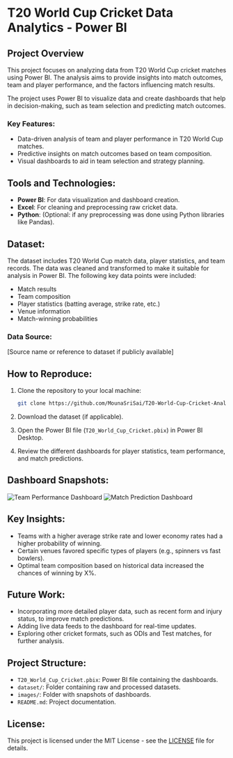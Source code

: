 
# T20 World Cup Cricket Data Analytics - Power BI

## Project Overview
This project focuses on analyzing data from T20 World Cup cricket matches using Power BI. The analysis aims to provide insights into match outcomes, team and player performance, and the factors influencing match results.

The project uses Power BI to visualize data and create dashboards that help in decision-making, such as team selection and predicting match outcomes.

### Key Features:
- Data-driven analysis of team and player performance in T20 World Cup matches.
- Predictive insights on match outcomes based on team composition.
- Visual dashboards to aid in team selection and strategy planning.

## Tools and Technologies:
- **Power BI**: For data visualization and dashboard creation.
- **Excel**: For cleaning and preprocessing raw cricket data.
- **Python**: (Optional: if any preprocessing was done using Python libraries like Pandas).

## Dataset:
The dataset includes T20 World Cup match data, player statistics, and team records. The data was cleaned and transformed to make it suitable for analysis in Power BI. The following key data points were included:

- Match results
- Team composition
- Player statistics (batting average, strike rate, etc.)
- Venue information
- Match-winning probabilities

### Data Source:
[Source name or reference to dataset if publicly available]

## How to Reproduce:
1. Clone the repository to your local machine:
    ```bash
    git clone https://github.com/MounaSriSai/T20-World-Cup-Cricket-Analytics.git
    ```

2. Download the dataset (if applicable).
3. Open the Power BI file (`T20_World_Cup_Cricket.pbix`) in Power BI Desktop.
4. Review the different dashboards for player statistics, team performance, and match predictions.

## Dashboard Snapshots:
![Team Performance Dashboard](images/team_performance_dashboard.png)
![Match Prediction Dashboard](images/match_prediction_dashboard.png)

## Key Insights:
- Teams with a higher average strike rate and lower economy rates had a higher probability of winning.
- Certain venues favored specific types of players (e.g., spinners vs fast bowlers).
- Optimal team composition based on historical data increased the chances of winning by X%.

## Future Work:
- Incorporating more detailed player data, such as recent form and injury status, to improve match predictions.
- Adding live data feeds to the dashboard for real-time updates.
- Exploring other cricket formats, such as ODIs and Test matches, for further analysis.

## Project Structure:
- `T20_World_Cup_Cricket.pbix`: Power BI file containing the dashboards.
- `dataset/`: Folder containing raw and processed datasets.
- `images/`: Folder with snapshots of dashboards.
- `README.md`: Project documentation.

## License:
This project is licensed under the MIT License - see the [LICENSE](LICENSE) file for details.
